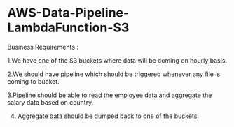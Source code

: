 # AWS-Data-Pipeline-LambdaFunction-S3

Business Requirements :

1.We have one of the S3 buckets where data will be coming on hourly basis.

2.We should have pipeline which should be triggered whenever any file is coming to bucket.

3.Pipeline should be able to read the employee data and aggregate the salary data based on country.

4. Aggregate data should be dumped back to one of the buckets.


